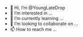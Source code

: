 - 👋 Hi, I’m @YoungLateDrop
- 👀 I’m interested in ...
- 🌱 I’m currently learning ...
- 💞️ I’m looking to collaborate on ...
- 📫 How to reach me ...

<!---
YoungLateDrop/YoungLateDrop is a ✨ special ✨ repository because its `README.md` (this file) appears on your GitHub profile.
You can click the Preview link to take a look at your changes.
--->
